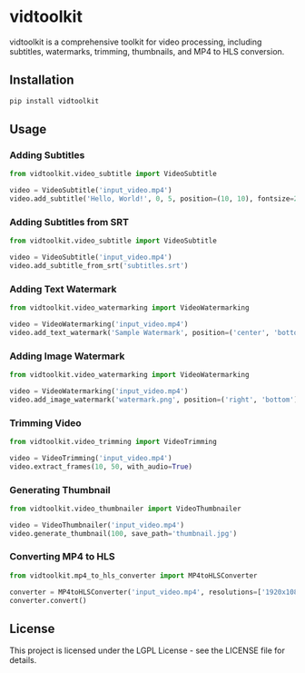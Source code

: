 # vidtoolkit

vidtoolkit is a comprehensive toolkit for video processing, including subtitles, watermarks, trimming, thumbnails, and MP4 to HLS conversion.

## Installation

```bash
pip install vidtoolkit
```

## Usage

### Adding Subtitles

```python
from vidtoolkit.video_subtitle import VideoSubtitle

video = VideoSubtitle('input_video.mp4')
video.add_subtitle('Hello, World!', 0, 5, position=(10, 10), fontsize=24, color='white')
```

### Adding Subtitles from SRT

```python
from vidtoolkit.video_subtitle import VideoSubtitle

video = VideoSubtitle('input_video.mp4')
video.add_subtitle_from_srt('subtitles.srt')
```

### Adding Text Watermark

```python
from vidtoolkit.video_watermarking import VideoWatermarking

video = VideoWatermarking('input_video.mp4')
video.add_text_watermark('Sample Watermark', position=('center', 'bottom'), fontsize=24, color='white')
```

### Adding Image Watermark

```python
from vidtoolkit.video_watermarking import VideoWatermarking

video = VideoWatermarking('input_video.mp4')
video.add_image_watermark('watermark.png', position=('right', 'bottom'))
```

### Trimming Video

```python
from vidtoolkit.video_trimming import VideoTrimming

video = VideoTrimming('input_video.mp4')
video.extract_frames(10, 50, with_audio=True)
```

### Generating Thumbnail

```python
from vidtoolkit.video_thumbnailer import VideoThumbnailer

video = VideoThumbnailer('input_video.mp4')
video.generate_thumbnail(100, save_path='thumbnail.jpg')
```

### Converting MP4 to HLS

```python
from vidtoolkit.mp4_to_hls_converter import MP4toHLSConverter

converter = MP4toHLSConverter('input_video.mp4', resolutions=['1920x1080', '1280x720'])
converter.convert()
```


## License

This project is licensed under the LGPL License - see the LICENSE file for details.